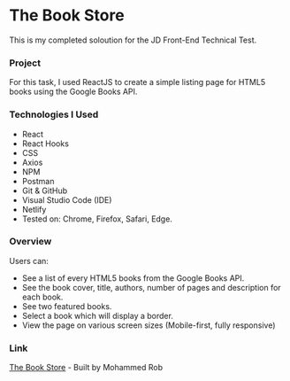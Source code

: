 # The Book Store

This is my completed soloution for the JD Front-End Technical Test.

### Project

For this task, I used ReactJS to create a simple listing page for HTML5 books using the Google Books API.

### Technologies I Used

- React
- React Hooks
- CSS
- Axios
- NPM
- Postman
- Git & GitHub
- Visual Studio Code (IDE)
- Netlify
- Tested on: Chrome, Firefox, Safari, Edge.

### Overview

Users can:

- See a list of every HTML5 books from the Google Books API.
- See the book cover, title, authors, number of pages and description for each book.
- See two featured books.
- Select a book which will display a border.
- View the page on various screen sizes (Mobile-first, fully responsive)

### Link

[The Book Store](https://the-book-store-mohammed-rob.netlify.app/) - Built by Mohammed Rob
